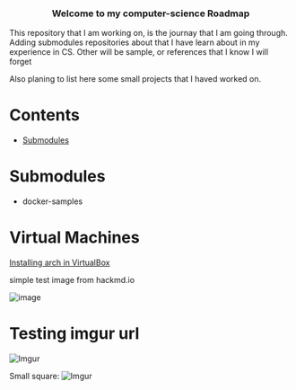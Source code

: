 <div align="center" style="text-align: center">
<h3> Welcome to my computer-science Roadmap </h3>
</div>
<p> This repository that I am working on, is the journay that I am going through. Adding submodules repositories about that I have learn about in my experience in CS. Other will be sample, or references that I know I will forget 

Also planing to list here some small projects that I haved worked on.

</p>

# Contents
- [Submodules](#submodules)

# Submodules
- docker-samples

# Virtual Machines

[Installing arch in VirtualBox](https://github.com/mjacker/MJCSIE/blob/master/virtualmachine/Virtualbox/03%20Arch/01%20installing.md)


simple test image from hackmd.io

![image](https://hackmd.io/_uploads/ByvlRIDY1x.png)


# Testing imgur url

![Imgur](https://i.imgur.com/lP8Soke.png)

Small square:
![Imgur](https://i.imgur.com/lP8Sokes.png)
